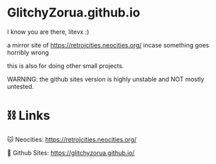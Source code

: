 # GlitchyZorua.github.io


I know you are there, litevx :)

a mirror site of https://retrojcities.neocities.org/ incase something goes horribly wrong

this is also for doing other small projects.

WARNING: the github sites version is highly unstable and NOT mostly untested.

# ⛓️ Links
🐱 Neocities: https://retrojcities.neocities.org/

🦑 Github Sites: https://glitchyzorua.github.io/
